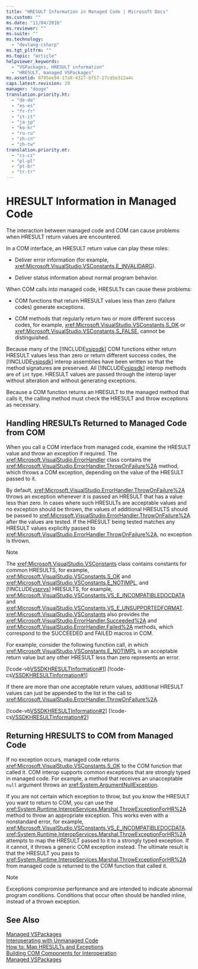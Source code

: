 ```yaml
---
title: "HRESULT Information in Managed Code | Microsoft Docs"
ms.custom: ""
ms.date: "11/04/2016"
ms.reviewer: ""
ms.suite: ""
ms.technology: 
  - "devlang-csharp"
ms.tgt_pltfrm: ""
ms.topic: "article"
helpviewer_keywords: 
  - "VSPackages, HRESULT information"
  - "HRESULT, managed VSPackages"
ms.assetid: 0795ee94-17a8-4327-bf57-27cd5e312a4c
caps.latest.revision: 29
manager: "douge"
translation.priority.ht: 
  - "de-de"
  - "es-es"
  - "fr-fr"
  - "it-it"
  - "ja-jp"
  - "ko-kr"
  - "ru-ru"
  - "zh-cn"
  - "zh-tw"
translation.priority.mt: 
  - "cs-cz"
  - "pl-pl"
  - "pt-br"
  - "tr-tr"
---
```

# HRESULT Information in Managed Code
The interaction between managed code and COM can cause problems when HRESULT return values are encountered.  
  
 In a COM interface, an HRESULT return value can play these roles:  
  
-   Deliver error information (for example, <xref:Microsoft.VisualStudio.VSConstants.E_INVALIDARG>).  
  
-   Deliver status information about normal program behavior.  
  
 When COM calls into managed code, HRESULTs can cause these problems:  
  
-   COM functions that return HRESULT values less than zero (failure codes) generate exceptions.  
  
-   COM methods that regularly return two or more different success codes, for example, <xref:Microsoft.VisualStudio.VSConstants.S_OK> or <xref:Microsoft.VisualStudio.VSConstants.S_FALSE>, cannot be distinguished.  
  
 Because many of the [!INCLUDE[vsipsdk](../extensibility/includes/vsipsdk_md.md)] COM functions either return HRESULT values less than zero or return different success codes, the [!INCLUDE[vsipsdk](../extensibility/includes/vsipsdk_md.md)] interop assemblies have been written so that the method signatures are preserved. All [!INCLUDE[vsipsdk](../extensibility/includes/vsipsdk_md.md)] interop methods are of `int` type. HRESULT values are passed through the interop layer without alteration and without generating exceptions.  
  
 Because a COM function returns an HRESULT to the managed method that calls it, the calling method must check the HRESULT and throw exceptions as necessary.  
  
## Handling HRESULTs Returned to Managed Code from COM  
 When you call a COM interface from managed code, examine the HRESULT value and throw an exception if required. The <xref:Microsoft.VisualStudio.ErrorHandler> class contains the <xref:Microsoft.VisualStudio.ErrorHandler.ThrowOnFailure%2A> method, which throws a COM exception, depending on the value of the HRESULT passed to it.  
  
 By default, <xref:Microsoft.VisualStudio.ErrorHandler.ThrowOnFailure%2A> throws an exception whenever it is passed an HRESULT that has a value less than zero. In cases where such HRESULTs are acceptable values and no exception should be thrown, the values of additional HRESULTS should be passed to <xref:Microsoft.VisualStudio.ErrorHandler.ThrowOnFailure%2A> after the values are tested. If the HRESULT being tested matches any HRESULT values explicitly passed to <xref:Microsoft.VisualStudio.ErrorHandler.ThrowOnFailure%2A>, no exception is thrown.  
  
> [!NOTE]
>  The <xref:Microsoft.VisualStudio.VSConstants> class contains constants for common HRESULTS, for example, <xref:Microsoft.VisualStudio.VSConstants.S_OK> and <xref:Microsoft.VisualStudio.VSConstants.E_NOTIMPL>, and [!INCLUDE[vsprvs](../code-quality/includes/vsprvs_md.md)] HRESULTS, for example, <xref:Microsoft.VisualStudio.VSConstants.VS_E_INCOMPATIBLEDOCDATA> and <xref:Microsoft.VisualStudio.VSConstants.VS_E_UNSUPPORTEDFORMAT>. <xref:Microsoft.VisualStudio.VSConstants> also provides the <xref:Microsoft.VisualStudio.ErrorHandler.Succeeded%2A> and <xref:Microsoft.VisualStudio.ErrorHandler.Failed%2A> methods, which correspond to the SUCCEEDED and FAILED macros in COM.  
  
 For example, consider the following function call, in which <xref:Microsoft.VisualStudio.VSConstants.E_NOTIMPL> is an acceptable return value but any other HRESULT less than zero represents an error.  
  
 [!code-vb[VSSDKHRESULTInformation#1](../extensibility/internals/codesnippet/VisualBasic/hresult-information-in-managed-code_1.vb)]
 [!code-cs[VSSDKHRESULTInformation#1](../extensibility/internals/codesnippet/CSharp/hresult-information-in-managed-code_1.cs)]  
  
 If there are more than one acceptable return values, additional HRESULT values can just be appended to the list in the call to <xref:Microsoft.VisualStudio.ErrorHandler.ThrowOnFailure%2A>.  
  
 [!code-vb[VSSDKHRESULTInformation#2](../extensibility/internals/codesnippet/VisualBasic/hresult-information-in-managed-code_2.vb)]
 [!code-cs[VSSDKHRESULTInformation#2](../extensibility/internals/codesnippet/CSharp/hresult-information-in-managed-code_2.cs)]  
  
## Returning HRESULTS to COM from Managed Code  
 If no exception occurs, managed code returns <xref:Microsoft.VisualStudio.VSConstants.S_OK> to the COM function that called it. COM interop supports common exceptions that are strongly typed in managed code. For example, a method that receives an unacceptable `null` argument throws an <xref:System.ArgumentNullException>.  
  
 If you are not certain which exception to throw, but you know the HRESULT you want to return to COM, you can use the <xref:System.Runtime.InteropServices.Marshal.ThrowExceptionForHR%2A> method to throw an appropriate exception. This works even with a nonstandard error, for example, <xref:Microsoft.VisualStudio.VSConstants.VS_E_INCOMPATIBLEDOCDATA>. <xref:System.Runtime.InteropServices.Marshal.ThrowExceptionForHR%2A> attempts to map the HRESULT passed to it to a strongly typed exception. If it cannot, it throws a generic COM exception instead. The ultimate result is that the HRESULT you pass to <xref:System.Runtime.InteropServices.Marshal.ThrowExceptionForHR%2A> from managed code is returned to the COM function that called it.  
  
> [!NOTE]
>  Exceptions compromise performance and are intended to indicate abnormal program conditions. Conditions that occur often should be handled inline, instead of a thrown exception.  
  
## See Also  
 [Managed VSPackages](../misc/managed-vspackages.md)   
 [Interoperating with Unmanaged Code](http://msdn.microsoft.com/Library/ccb68ce7-b0e9-4ffb-839d-03b1cd2c1258)   
 [How to: Map HRESULTs and Exceptions](http://msdn.microsoft.com/Library/610b364b-2761-429d-9c4a-afbc3e66f1b9)   
 [Building COM Components for Interoperation](http://msdn.microsoft.com/en-us/7a2c657a-cfef-40f0-bed3-7c2c0ac4abdf)   
 [Managed VSPackages](../misc/managed-vspackages.md)